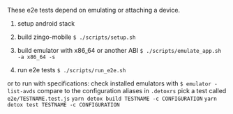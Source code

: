 These e2e tests depend on emulating or attaching a device.

1) setup android stack

2) build zingo-mobile
`$ ./scripts/setup.sh`

3) build emulator with x86_64 or another ABI
`$ ./scripts/emulate_app.sh -a x86_64 -s`

4) run e2e tests
`$ ./scripts/run_e2e.sh`

or to run with specifications:
check installed emulators with 
`$ emulator -list-avds`
compare to the configuration aliases in `.detoxrs`
pick a test called `e2e/TESTNAME.test.js`
`yarn detox build TESTNAME -c CONFIGURATION`
`yarn detox test TESTNAME -c CONFIGURATION`

